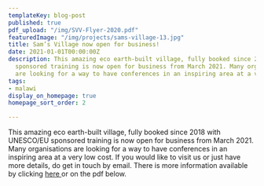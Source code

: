 ```yaml
---
templateKey: blog-post
published: true
pdf_upload: "/img/SVV-Flyer-2020.pdf"
featuredImage: "/img/projects/sams-village-13.jpg"
title: Sam’s Village now open for business!
date: 2021-01-01T00:00:00Z
description: This amazing eco earth-built village, fully booked since 2018 with UNESCO/EU
  sponsored training is now open for business from March 2021. Many organisations
  are looking for a way to have conferences in an inspiring area at a very low cost.
tags:
- malawi
display_on_homepage: true
homepage_sort_order: 2

---
```

This amazing eco earth-built village, fully booked since 2018 with UNESCO/EU sponsored training is now open for business from March 2021. Many organisations are looking for a way to have conferences in an inspiring area at a very low cost. If you would like to visit us or just have more details, do get in touch by email. There is more information available by clicking [here ](https://africanvisionmalawi.cmail20.com/t/y-i-uttink-l-y/)or on the pdf below.